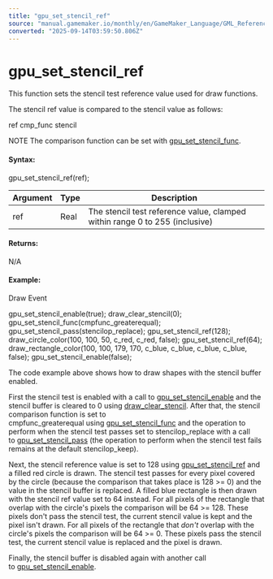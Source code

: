 ```yaml
---
title: "gpu_set_stencil_ref"
source: "manual.gamemaker.io/monthly/en/GameMaker_Language/GML_Reference/Drawing/GPU_Control/gpu_set_stencil_ref.htm"
converted: "2025-09-14T03:59:50.806Z"
---
```


# gpu\_set\_stencil\_ref

This function sets the stencil test reference value used for draw functions.

The stencil ref value is compared to the stencil value as follows:

ref cmp\_func stencil

NOTE The comparison function can be set with [gpu\_set\_stencil\_func](gpu_set_stencil_func.md).

#### Syntax:

gpu\_set\_stencil\_ref(ref);

| Argument | Type | Description |
| --- | --- | --- |
| ref | Real | The stencil test reference value, clamped within range 0 to 255 (inclusive) |

#### Returns:

N/A

#### Example:

Draw Event

gpu\_set\_stencil\_enable(true);
draw\_clear\_stencil(0);
gpu\_set\_stencil\_func(cmpfunc\_greaterequal);
gpu\_set\_stencil\_pass(stencilop\_replace);
gpu\_set\_stencil\_ref(128);
draw\_circle\_color(100, 100, 50, c\_red, c\_red, false);
gpu\_set\_stencil\_ref(64);
draw\_rectangle\_color(100, 100, 179, 170, c\_blue, c\_blue, c\_blue, c\_blue, false);
gpu\_set\_stencil\_enable(false);

The code example above shows how to draw shapes with the stencil buffer enabled.

First the stencil test is enabled with a call to [gpu\_set\_stencil\_enable](gpu_set_stencil_enable.md) and the stencil buffer is cleared to 0 using [draw\_clear\_stencil](../draw_clear_stencil.md). After that, the stencil comparison function is set to cmpfunc\_greaterequal using [gpu\_set\_stencil\_func](gpu_set_stencil_func.md) and the operation to perform when the stencil test passes set to stencilop\_replace with a call to [gpu\_set\_stencil\_pass](../../../../../../../GameMaker_Language/GML_Reference/Drawing/GPU_Control/gpu_set_stencil_pass.md) (the operation to perform when the stencil test fails remains at the default stencilop\_keep).

Next, the stencil reference value is set to 128 using [gpu\_set\_stencil\_ref](gpu_set_stencil_ref.md) and a filled red circle is drawn. The stencil test passes for every pixel covered by the circle (because the comparison that takes place is 128 >= 0) and the value in the stencil buffer is replaced. A filled blue rectangle is then drawn with the stencil ref value set to 64 instead. For all pixels of the rectangle that overlap with the circle's pixels the comparison will be 64 >= 128. These pixels don't pass the stencil test, the current stencil value is kept and the pixel isn't drawn. For all pixels of the rectangle that _don't_ overlap with the circle's pixels the comparison will be 64 >= 0. These pixels pass the stencil test, the current stencil value is replaced and the pixel is drawn.

Finally, the stencil buffer is disabled again with another call to [gpu\_set\_stencil\_enable](gpu_set_stencil_enable.md).